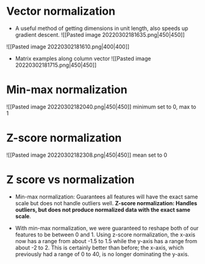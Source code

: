 # Vector normalization
- A useful method of getting dimensions in unit length, also speeds up gradient descent.
![[Pasted image 20220302181635.png|450|450]]

![[Pasted image 20220302181610.png|400|400]]

- Matrix examples along column vector
![[Pasted image 20220302181715.png|450|450]]

# Min-max normalization
![[Pasted image 20220302182040.png|450|450]]
minimum set to 0, max to 1
# Z-score normalization
![[Pasted image 20220302182308.png|450|450]]
mean set to 0


# Z score vs normalization
- Min-max normalization: Guarantees all features will have the exact same scale but does not handle outliers well. **Z-score normalization: Handles outliers, but does not produce normalized data with the exact same scale**.

- With min-max normalization, we were guaranteed to reshape both of our features to be between 0 and 1. Using z-score normalization, the x-axis now has a range from about -1.5 to 1.5 while the y-axis has a range from about -2 to 2. This is certainly better than before; the x-axis, which previously had a range of 0 to 40, is no longer dominating the y-axis.